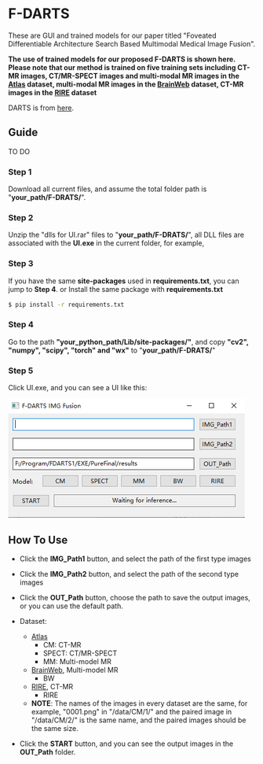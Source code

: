 # F-DARTS
These are GUI and trained models for our paper titled "Foveated Differentiable Architecture Search Based Multimodal Medical Image Fusion".

**The use of trained models for our proposed F-DARTS is shown here. Please note that our method is trained on five training sets including CT-MR images, CT/MR-SPECT images and multi-modal MR images in the [Atlas](http://www.med.harvard.edu/AANLIB/) dataset,  multi-modal MR images in the [BrainWeb](https://BrainWeb.bic.mni.mcgill.ca/BrainWeb/) dataset, CT-MR images in the [RIRE](http://insight-journal.org/rire/) dataset**

DARTS is from [here](https://github.com/quark0/darts).

## Guide
TO DO
### Step 1
Download all current files, and assume the total folder path is "**your_path/F-DRATS/**".

### Step 2
Unzip the "dlls for UI.rar" files to "**your_path/F-DRATS/**", all DLL files are associated with the **UI.exe** in the current folder, for example,

### Step 3
If you have the same **site-packages** used in **requirements.txt**, you can jump to **Step 4**.
or
Install the same package with **requirements.txt**
```bash
$ pip install -r requirements.txt
```
### Step 4
Go to the path **"your_python_path/Lib/site-packages/"**, and copy **"cv2", "numpy", "scipy", "torch" and "wx"** to "**your_path/F-DRATS/**"

### Step 5
Click UI.exe, and you can see a UI like this:

![](./mdimgs/1.png)


## How To Use
* Click the **IMG_Path1** button, and select the path of the first type images
* Click the **IMG_Path2** button, and select the path of the second type images
* Click the **OUT_Path** button, choose the path to save the output images, or you can use the default path.

* Dataset:
  * [Atlas](http://www.med.harvard.edu/AANLIB/)
    * CM: CT-MR 
    * SPECT: CT/MR-SPECT 
    * MM: Multi-model MR 
  * [BrainWeb](https://BrainWeb.bic.mni.mcgill.ca/BrainWeb/), Multi-model MR
    * BW
  * [RIRE](http://insight-journal.org/rire/), CT-MR
    * RIRE
  * **NOTE**: The names of the images in every dataset are the same, for example, "0001.png" in "/data/CM/1/" and the paired image in "/data/CM/2/" is the same name, and the paired images should be the same size.

* Click the **START** button, and you can see the output images in the **OUT_Path** folder.
  

